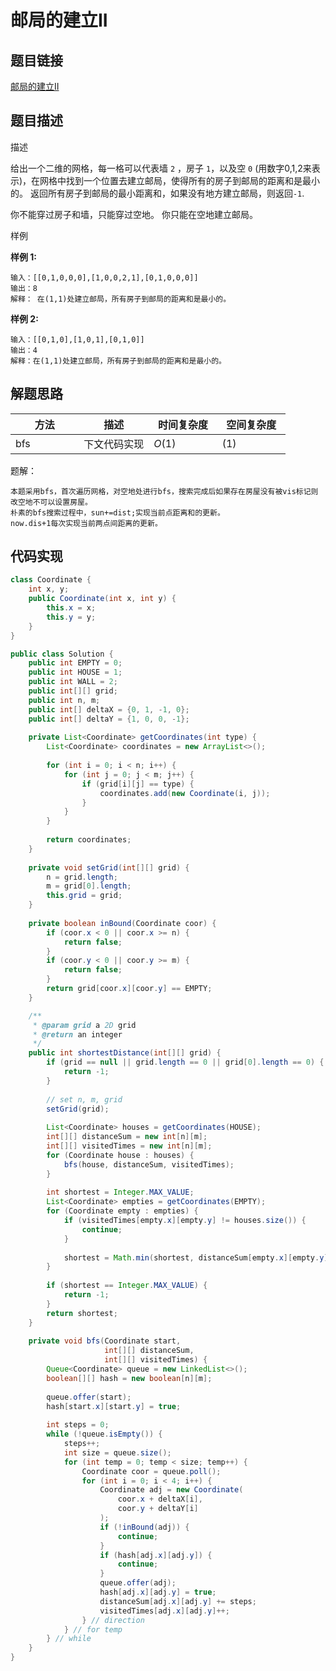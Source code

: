 
#  邮局的建立II

## 题目链接

[邮局的建立II](https://www.lintcode.com/problem/573/?_from=collection&fromId=161)

## 题目描述

描述

给出一个二维的网格，每一格可以代表墙 `2` ，房子 `1`，以及空 `0` (用数字0,1,2来表示)，在网格中找到一个位置去建立邮局，使得所有的房子到邮局的距离和是最小的。
 返回所有房子到邮局的最小距离和，如果没有地方建立邮局，则返回`-1`.



你不能穿过房子和墙，只能穿过空地。 你只能在空地建立邮局。

样例

**样例 1:**

```
输入：[[0,1,0,0,0],[1,0,0,2,1],[0,1,0,0,0]]
输出：8
解释： 在(1,1)处建立邮局，所有房子到邮局的距离和是最小的。
```

**样例 2:**

```
输入：[[0,1,0],[1,0,1],[0,1,0]]
输出：4
解释：在(1,1)处建立邮局，所有房子到邮局的距离和是最小的。
```

## 解题思路

| <div style="width:70pt">方法</div>  |描述 |<div style="width:70pt">时间复杂度</div> |<div style="width:70pt">空间复杂度</div>|
|---|---|---|---|
|  bfs | 下文代码实现  | $O(1)$|$(1)$|

题解：

    本题采用bfs，首次遍历网格，对空地处进行bfs，搜索完成后如果存在房屋没有被vis标记则改空地不可以设置房屋。
    朴素的bfs搜索过程中，sun+=dist;实现当前点距离和的更新。
    now.dis+1每次实现当前两点间距离的更新。

## 代码实现

```java
class Coordinate {
    int x, y;
    public Coordinate(int x, int y) {
        this.x = x;
        this.y = y;
    }
}

public class Solution {
    public int EMPTY = 0;
    public int HOUSE = 1;
    public int WALL = 2;
    public int[][] grid;
    public int n, m;
    public int[] deltaX = {0, 1, -1, 0};
    public int[] deltaY = {1, 0, 0, -1};
    
    private List<Coordinate> getCoordinates(int type) {
        List<Coordinate> coordinates = new ArrayList<>();
        
        for (int i = 0; i < n; i++) {
            for (int j = 0; j < m; j++) {
                if (grid[i][j] == type) {
                    coordinates.add(new Coordinate(i, j));
                }
            }
        }
        
        return coordinates;
    }
    
    private void setGrid(int[][] grid) {
        n = grid.length;
        m = grid[0].length;
        this.grid = grid;
    }
    
    private boolean inBound(Coordinate coor) {
        if (coor.x < 0 || coor.x >= n) {
            return false;
        }
        if (coor.y < 0 || coor.y >= m) {
            return false;
        }
        return grid[coor.x][coor.y] == EMPTY;
    }

    /**
     * @param grid a 2D grid
     * @return an integer
     */
    public int shortestDistance(int[][] grid) {
        if (grid == null || grid.length == 0 || grid[0].length == 0) {
            return -1;
        }
        
        // set n, m, grid
        setGrid(grid);
        
        List<Coordinate> houses = getCoordinates(HOUSE);
        int[][] distanceSum = new int[n][m];
        int[][] visitedTimes = new int[n][m];
        for (Coordinate house : houses) {
            bfs(house, distanceSum, visitedTimes);
        }
        
        int shortest = Integer.MAX_VALUE;
        List<Coordinate> empties = getCoordinates(EMPTY);
        for (Coordinate empty : empties) {
            if (visitedTimes[empty.x][empty.y] != houses.size()) {
                continue;
            }
            
            shortest = Math.min(shortest, distanceSum[empty.x][empty.y]);
        }
        
        if (shortest == Integer.MAX_VALUE) {
            return -1;
        }
        return shortest;
    }
    
    private void bfs(Coordinate start,
                     int[][] distanceSum,
                     int[][] visitedTimes) {
        Queue<Coordinate> queue = new LinkedList<>();
        boolean[][] hash = new boolean[n][m];
        
        queue.offer(start);
        hash[start.x][start.y] = true;
        
        int steps = 0;
        while (!queue.isEmpty()) {
            steps++;
            int size = queue.size();
            for (int temp = 0; temp < size; temp++) {
                Coordinate coor = queue.poll();
                for (int i = 0; i < 4; i++) {
                    Coordinate adj = new Coordinate(
                        coor.x + deltaX[i],
                        coor.y + deltaY[i]
                    );
                    if (!inBound(adj)) {
                        continue;
                    }
                    if (hash[adj.x][adj.y]) {
                        continue;
                    }
                    queue.offer(adj);
                    hash[adj.x][adj.y] = true;
                    distanceSum[adj.x][adj.y] += steps;
                    visitedTimes[adj.x][adj.y]++;
                } // direction
            } // for temp
        } // while
    }
}


```